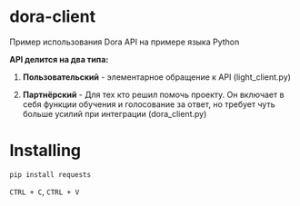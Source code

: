 # dora-client
Пример использования Dora API на примере языка Python

**API  делится на два типа:**

1. **Пользовательский** - элементарное обращение к API (light_client.py)

2. **Партнёрский** - Для тех кто решил помочь проекту. Он включает в себя функции обучения и голосование за ответ, но требует чуть больше усилий при интеграции (dora_client.py)

# Installing
`pip install requests`

`CTRL + C`, `CTRL + V`
